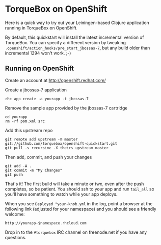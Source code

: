 TorqueBox on OpenShift
=========================

Here is a quick way to try out your Leiningen-based Clojure
application running in TorqueBox on OpenShift.

By default, this quickstart will install the latest incremental
version of TorqueBox. You can specify a different version by tweaking
`.openshift/action_hooks/pre_start_jbossas-7`, but any build older 
than incremental 1294 won't work. ;-)

Running on OpenShift
--------------------

Create an account at http://openshift.redhat.com/

Create a jbossas-7 application

    rhc app create -a yourapp -t jbossas-7

Remove the sample app provided by the jbossas-7 cartridge

    cd yourapp
    rm -rf pom.xml src

Add this upstream repo

    git remote add upstream -m master git://github.com/torquebox/openshift-quickstart.git
    git pull -s recursive -X theirs upstream master

Then add, commit, and push your changes

    git add -A .
    git commit -m "My Changes"
    git push

That's it! The first build will take a minute or two, even after the
push completes, so be patient. You should ssh to your app and run
`tail_all` so you'll have something to watch while your app deploys.

When you see `Deployed "your-knob.yml` in the log, point a browser at
the following link (adjusted for your namespace) and you should see a
friendly welcome:

    http://yourapp-$namespace.rhcloud.com

Drop in to the `#torquebox` IRC channel on freenode.net if you have any
questions.
